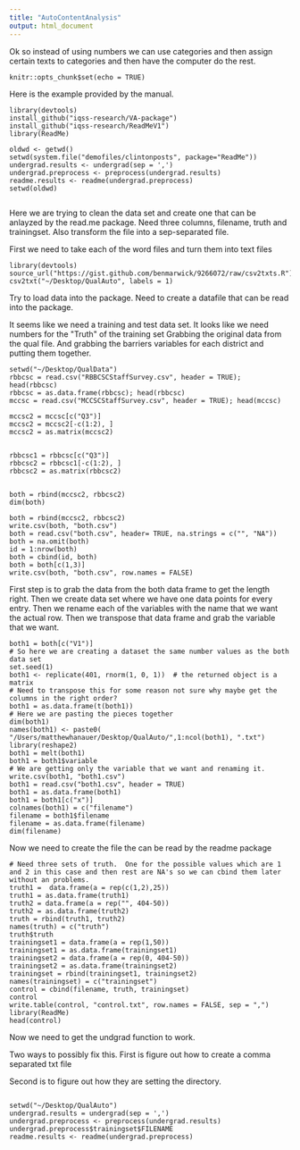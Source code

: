 ```yaml
---
title: "AutoContentAnalysis"
output: html_document
---
```


Ok so instead of using numbers we can use categories and then assign certain texts to categories and then have the computer do the rest.

```{r setup, include=FALSE}
knitr::opts_chunk$set(echo = TRUE)
```
Here is the example provided by the manual.
```{r}
library(devtools)
install_github("iqss-research/VA-package")
install_github("iqss-research/ReadMeV1")
library(ReadMe)

oldwd <- getwd()
setwd(system.file("demofiles/clintonposts", package="ReadMe"))
undergrad.results <- undergrad(sep = ',')
undergrad.preprocess <- preprocess(undergrad.results)
readme.results <- readme(undergrad.preprocess)
setwd(oldwd)


```
Here we are trying to clean the data set and create one that can be anlayzed by the read.me package.  Need three columns, filename, truth and trainingset.  Also transform the file into a sep-separated file.

First we need to take each of the word files and turn them into text files

```{r}
library(devtools)
source_url("https://gist.github.com/benmarwick/9266072/raw/csv2txts.R")
csv2txt("~/Desktop/QualAuto", labels = 1)
```


Try to load data into the package.  Need to create a datafile that can be read into the package. 

It seems like we need a training and test data set.  It looks like we need numbers for the "Truth" of the training set 
Grabbing the original data from the qual file.  And grabbing the barriers  variables for each district and putting them together. 

```{r}
setwd("~/Desktop/QualData")
rbbcsc = read.csv("RBBCSCStaffSurvey.csv", header = TRUE); head(rbbcsc)
rbbcsc = as.data.frame(rbbcsc); head(rbbcsc)
mccsc = read.csv("MCCSCStaffSurvey.csv", header = TRUE); head(mccsc)

mccsc2 = mccsc[c("Q3")]
mccsc2 = mccsc2[-c(1:2), ]
mccsc2 = as.matrix(mccsc2)


rbbcsc1 = rbbcsc[c("Q3")]
rbbcsc2 = rbbcsc1[-c(1:2), ]
rbbcsc2 = as.matrix(rbbcsc2)


both = rbind(mccsc2, rbbcsc2)
dim(both)

both = rbind(mccsc2, rbbcsc2)
write.csv(both, "both.csv")
both = read.csv("both.csv", header= TRUE, na.strings = c("", "NA"))
both = na.omit(both)
id = 1:nrow(both)
both = cbind(id, both)
both = both[c(1,3)]
write.csv(both, "both.csv", row.names = FALSE)
```

First step is to grab the data from the both data frame to get the length right.  Then we create data set where we have one data points for every entry.  Then we rename each of the variables with the name that we want the actual row.  Then we transpose that data frame and grab the variable that we want.
```{r}
both1 = both[c("V1")]
# So here we are creating a dataset the same number values as the both data set
set.seed(1)
both1 <- replicate(401, rnorm(1, 0, 1))  # the returned object is a matrix
# Need to transpose this for some reason not sure why maybe get the columns in the right order?
both1 = as.data.frame(t(both1))
# Here we are pasting the pieces together
dim(both1)
names(both1) <- paste0( "/Users/matthewhanauer/Desktop/QualAuto/",1:ncol(both1), ".txt")
library(reshape2)
both1 = melt(both1)
both1 = both1$variable
# We are getting only the variable that we want and renaming it.
write.csv(both1, "both1.csv")
both1 = read.csv("both1.csv", header = TRUE)
both1 = as.data.frame(both1)
both1 = both1[c("x")]
colnames(both1) = c("filename")
filename = both1$filename
filename = as.data.frame(filename)
dim(filename)
```
Now we need to create the file the can be read by the readme package
```{r}
# Need three sets of truth.  One for the possible values which are 1 and 2 in this case and then rest are NA's so we can cbind them later without an problems.
truth1 =  data.frame(a = rep(c(1,2),25))
truth1 = as.data.frame(truth1)
truth2 = data.frame(a = rep("", 404-50))
truth2 = as.data.frame(truth2)
truth = rbind(truth1, truth2)
names(truth) = c("truth")
truth$truth
trainingset1 = data.frame(a = rep(1,50))
trainingset1 = as.data.frame(trainingset1)
trainingset2 = data.frame(a = rep(0, 404-50))
trainingset2 = as.data.frame(trainingset2)
trainingset = rbind(trainingset1, trainingset2)
names(trainingset) = c("trainingset")
control = cbind(filename, truth, trainingset)
control
write.table(control, "control.txt", row.names = FALSE, sep = ",")
library(ReadMe)
head(control)
```
Now we need to get the undgrad function to work.

Two ways to possibly fix this.  First is figure out how to create a comma separated txt file 

Second is to figure out how they are setting the directory.
```{r}

setwd("~/Desktop/QualAuto")
undergrad.results = undergrad(sep = ',')
undergrad.preprocess <- preprocess(undergrad.results)
undergrad.preprocess$trainingset$FILENAME
readme.results <- readme(undergrad.preprocess)
```

